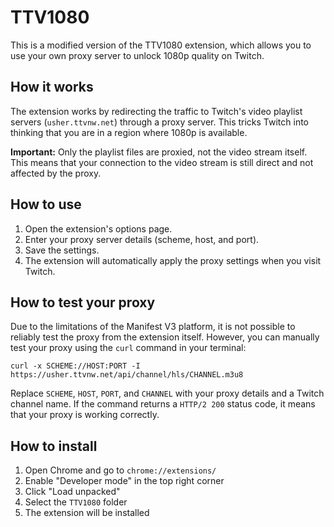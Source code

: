 # TTV1080

This is a modified version of the TTV1080 extension, which allows you to use your own proxy server to unlock 1080p quality on Twitch.

## How it works

The extension works by redirecting the traffic to Twitch's video playlist servers (`usher.ttvnw.net`) through a proxy server. This tricks Twitch into thinking that you are in a region where 1080p is available.

**Important:** Only the playlist files are proxied, not the video stream itself. This means that your connection to the video stream is still direct and not affected by the proxy.

## How to use

1.  Open the extension's options page.
2.  Enter your proxy server details (scheme, host, and port).
3.  Save the settings.
4.  The extension will automatically apply the proxy settings when you visit Twitch.

## How to test your proxy

Due to the limitations of the Manifest V3 platform, it is not possible to reliably test the proxy from the extension itself. However, you can manually test your proxy using the `curl` command in your terminal:

```
curl -x SCHEME://HOST:PORT -I https://usher.ttvnw.net/api/channel/hls/CHANNEL.m3u8
```

Replace `SCHEME`, `HOST`, `PORT`, and `CHANNEL` with your proxy details and a Twitch channel name. If the command returns a `HTTP/2 200` status code, it means that your proxy is working correctly.

## How to install

1.  Open Chrome and go to `chrome://extensions/`
2.  Enable "Developer mode" in the top right corner
3.  Click "Load unpacked"
4.  Select the `TTV1080` folder
5.  The extension will be installed
